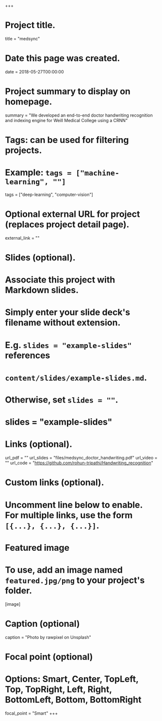 +++
# Project title.
title = "medsync"

# Date this page was created.
date = 2018-05-27T00:00:00

# Project summary to display on homepage.
summary = "We developed an end-to-end doctor handwriting recognition and indexing engine for Weill Medical College using a CRNN"

# Tags: can be used for filtering projects.
# Example: `tags = ["machine-learning", ""]`
tags = ["deep-learning", "computer-vision"]

# Optional external URL for project (replaces project detail page).
external_link = ""

# Slides (optional).
#   Associate this project with Markdown slides.
#   Simply enter your slide deck's filename without extension.
#   E.g. `slides = "example-slides"` references 
#   `content/slides/example-slides.md`.
#   Otherwise, set `slides = ""`.
# slides = "example-slides"

# Links (optional).
url_pdf = ""
url_slides = "files/medsync_doctor_handwriting.pdf"
url_video = ""
url_code = "https://github.com/rohun-tripathi/Handwriting_recognition"

# Custom links (optional).
#   Uncomment line below to enable. For multiple links, use the form `[{...}, {...}, {...}]`.

# Featured image
# To use, add an image named `featured.jpg/png` to your project's folder. 
[image]
  # Caption (optional)
  caption = "Photo by rawpixel on Unsplash"
  
  # Focal point (optional)
  # Options: Smart, Center, TopLeft, Top, TopRight, Left, Right, BottomLeft, Bottom, BottomRight
  focal_point = "Smart"
+++

